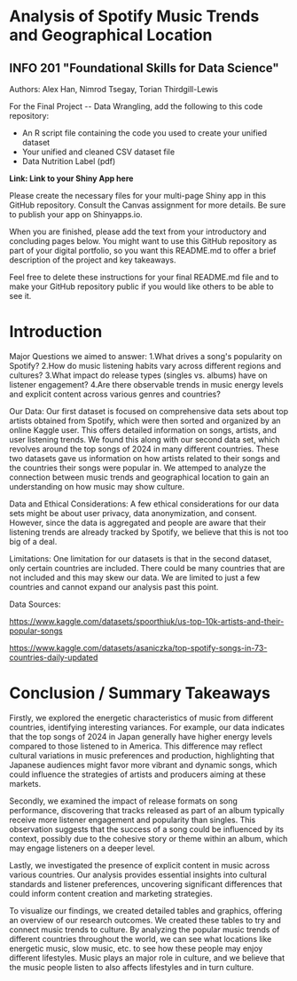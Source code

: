 # Analysis of Spotify Music Trends and Geographical Location
## INFO 201 "Foundational Skills for Data Science"

Authors: Alex Han, Nimrod Tsegay, Torian Thirdgill-Lewis


For the Final Project -- Data Wrangling, add the following to this code repository:

* An R script file containing the code you used to create your unified dataset 
* Your unified and cleaned CSV dataset file
* Data Nutrition Label (pdf) 


**Link: Link to your Shiny App here**

Please create the necessary files for your multi-page Shiny app in this GitHub repository. Consult the Canvas assignment for more details. Be sure to publish your app on Shinyapps.io.

When you are finished, please add the text from your introductory and concluding pages below. You might want to use this GitHub repository as part of your digital portfolio, so you want this README.md to offer a brief description of the project and key takeaways.

Feel free to delete these instructions for your final README.md file and to make your GitHub repository public if you would like others to be able to see it. 

# Introduction
Major Questions we aimed to answer:
  1.What drives a song's popularity on Spotify?
  2.How do music listening habits vary across different regions and cultures?
  3.What impact do release types (singles vs. albums) have on listener engagement?
  4.Are there observable trends in music energy levels and explicit content across various genres and countries?
  
Our Data:
Our first dataset is focused on comprehensive data sets about top artists obtained from Spotify, which were then sorted and organized by an online Kaggle user. This offers detailed information on songs, artists, and user listening trends. We found this along with our second data set, which revolves around the top songs of 2024 in many different countries. These two datasets gave us information on how artists related to their songs and the countries their songs were popular in. We attemped to analyze the connection between music trends and geographical location to gain an understanding on how music may show culture.

Data and Ethical Considerations:
A few ethical considerations for our data sets might be about user privacy, data anonymization, and consent. However, since the data is aggregated and people are aware that their listening trends are already tracked by Spotify, we believe that this is not too big of a deal.

Limitations:
One limitation for our datasets is that in the second dataset, only certain countries are included. There could be many countries that are not included and this may skew our data. We are limited to just a few countries and cannot expand our analysis past this point.

Data Sources:

https://www.kaggle.com/datasets/spoorthiuk/us-top-10k-artists-and-their-popular-songs

https://www.kaggle.com/datasets/asaniczka/top-spotify-songs-in-73-countries-daily-updated

# Conclusion / Summary Takeaways
Firstly, we explored the energetic characteristics of music from different countries, identifying interesting variances. For example, our data indicates that the top songs of 2024 in Japan generally have higher energy levels compared to those listened to in America. This difference may reflect cultural variations in music preferences and production, highlighting that Japanese audiences might favor more vibrant and dynamic songs, which could influence the strategies of artists and producers aiming at these markets.

Secondly, we examined the impact of release formats on song performance, discovering that tracks released as part of an album typically receive more listener engagement and popularity than singles. This observation suggests that the success of a song could be influenced by its context, possibly due to the cohesive story or theme within an album, which may engage listeners on a deeper level.

Lastly, we investigated the presence of explicit content in music across various countries. Our analysis provides essential insights into cultural standards and listener preferences, uncovering significant differences that could inform content creation and marketing strategies.

To visualize our findings, we created detailed tables and graphics, offering an overview of our research outcomes. We created these tables to try and connect music trends to culture. By analyzing the popular music trends of different countries throughout the world, we can see what locations like energetic music, slow music, etc. to see how these people may enjoy different lifestyles. Music plays an major role in culture, and we believe that the music people listen to also affects lifestyles and in turn culture.
